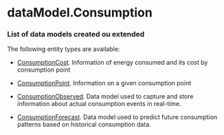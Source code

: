 # dataModel.Consumption

### List of data models created ou extended

The following entity types are available:
- [ConsumptionCost](https://github.com/smart-data-models/dataModel.Consumption/blob/master/ConsumptionCost). Information of energy consumed and its cost by consumption point

- [ConsumptionPoint](https://github.com/smart-data-models/dataModel.Consumption/blob/master/ConsumptionPoint). Information on a given consumption point

- [ConsumptionObserved](https://github.com/CityCatalyst/smart-data-models/tree/main/Consumption/ConsumptionObserved). Data model used to capture and store information about actual consumption events in real-time.

- [ConsumptionForecast](https://github.com/CityCatalyst/smart-data-models/tree/main/Consumption/ConsumptionForecast). Data model used to predict future consumption patterns based on historical consumption data.